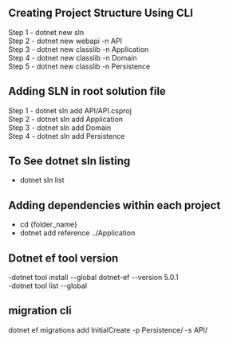 ## Creating Project Structure Using CLI

Step 1 - dotnet new sln <br>
Step 2 - dotnet new webapi -n API <br>
Step 3 - dotnet new classlib -n Application <br>
Step 4 - dotnet new classlib -n Domain <br>
Step 5 - dotnet new classlib -n Persistence <br>

## Adding SLN in root solution file

Step 1 - dotnet sln add API/API.csproj <br>
Step 2 - dotnet sln add Application<br>
Step 3 - dotnet sln add Domain<br>
Step 4 - dotnet sln add Persistence<br>

## To See dotnet sln listing

- dotnet sln list<br>

## Adding dependencies within each project

- cd {folder_name}<br>
- dotnet add reference ../Application<br>

## Dotnet ef tool version

-dotnet tool install --global dotnet-ef --version 5.0.1<br>
-dotnet tool list --global<br>

## migration cli

dotnet ef migrations add InitialCreate -p Persistence/ -s API/<br>
